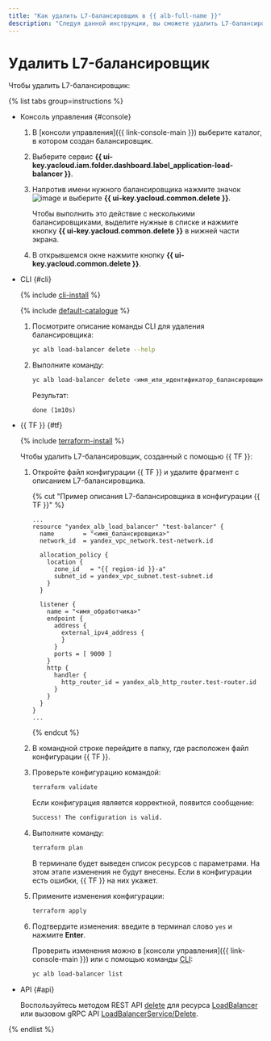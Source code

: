 ```yaml
---
title: "Как удалить L7-балансировщик в {{ alb-full-name }}"
description: "Следуя данной инструкции, вы сможете удалить L7-балансировщик." 
---
```


# Удалить L7-балансировщик

Чтобы удалить L7-балансировщик:

{% list tabs group=instructions %}

- Консоль управления {#console}

  1. В [консоли управления]({{ link-console-main }}) выберите каталог, в котором создан балансировщик.
  1. Выберите сервис **{{ ui-key.yacloud.iam.folder.dashboard.label_application-load-balancer }}**.
  1. Напротив имени нужного балансировщика нажмите значок ![image](../../_assets/console-icons/ellipsis.svg) и выберите **{{ ui-key.yacloud.common.delete }}**.

     Чтобы выполнить это действие с несколькими балансировщиками, выделите нужные в списке и нажмите кнопку **{{ ui-key.yacloud.common.delete }}** в нижней части экрана.
  1. В открывшемся окне нажмите кнопку **{{ ui-key.yacloud.common.delete }}**.

- CLI {#cli}

  {% include [cli-install](../../_includes/cli-install.md) %}

  {% include [default-catalogue](../../_includes/default-catalogue.md) %}

  1. Посмотрите описание команды CLI для удаления балансировщика:

     ```bash
     yc alb load-balancer delete --help
     ```

  1. Выполните команду:

     ```bash
     yc alb load-balancer delete <имя_или_идентификатор_балансировщика>
     ```

     Результат:

     ```text
     done (1m10s)
     ```

- {{ TF }} {#tf}

  {% include [terraform-install](../../_includes/terraform-install.md) %}

  Чтобы удалить L7-балансировщик, созданный с помощью {{ TF }}:
  1. Откройте файл конфигурации {{ TF }} и удалите фрагмент с описанием L7-балансировщика.

     {% cut "Пример описания L7-балансировщика в конфигурации {{ TF }}" %}

     ```hcl
     ...
     resource "yandex_alb_load_balancer" "test-balancer" {
       name        = "<имя_балансировщика>"
       network_id  = yandex_vpc_network.test-network.id

       allocation_policy {
         location {
           zone_id   = "{{ region-id }}-a"
           subnet_id = yandex_vpc_subnet.test-subnet.id 
         }
       }

       listener {
         name = "<имя_обработчика>"
         endpoint {
           address {
             external_ipv4_address {
             }
           }
           ports = [ 9000 ]
         }    
         http {
           handler {
             http_router_id = yandex_alb_http_router.test-router.id
           }
         }
       }    
     }
     ...
     ```

     {% endcut %}

  1. В командной строке перейдите в папку, где расположен файл конфигурации {{ TF }}.
  1. Проверьте конфигурацию командой:

     ```bash
     terraform validate
     ```

     Если конфигурация является корректной, появится сообщение:

     ```bash
     Success! The configuration is valid.
     ```

  1. Выполните команду:

     ```bash
     terraform plan
     ```

     В терминале будет выведен список ресурсов с параметрами. На этом этапе изменения не будут внесены. Если в конфигурации есть ошибки, {{ TF }} на них укажет.
  1. Примените изменения конфигурации:

     ```bash
     terraform apply
     ```

  1. Подтвердите изменения: введите в терминал слово `yes` и нажмите **Enter**.

     Проверить изменения можно в [консоли управления]({{ link-console-main }}) или с помощью команды [CLI](../../cli/quickstart.md):

     ```bash
     yc alb load-balancer list
     ```

- API {#api}

  Воспользуйтесь методом REST API [delete](../api-ref/LoadBalancer/delete.md) для ресурса [LoadBalancer](../api-ref/LoadBalancer/index.md) или вызовом gRPC API [LoadBalancerService/Delete](../api-ref/grpc/load_balancer_service.md#Delete).

{% endlist %}